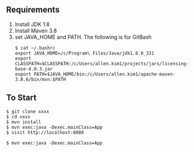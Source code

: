 ## Requirements
1. Install JDK 1.8
2. Install Maven 3.8
3. set JAVA_HOME and PATH. The following is for GitBash
    ```
    $ cat ~/.bashrc
    export JAVA_HOME=/c/Program\ Files/Java/jdk1.8.0_331
    export CLASSPATH=$CLASSPATH:/c/Users/allen.kim1/projects/jars/licensing-base-4.0.3.jar
    export PATH=$JAVA_HOME/bin:/c/Users/allen.kim1/apache-maven-3.8.6/bin/mvn:$PATH 
    ```

## To Start
```
$ git clone xxxx
$ cd xxxx
$ mvn install
$ mvn exec:java -Dexec.mainClass=App
$ visit http://localhost:8080

$ mvn exec:java -Dexec.mainClass=App 
```
